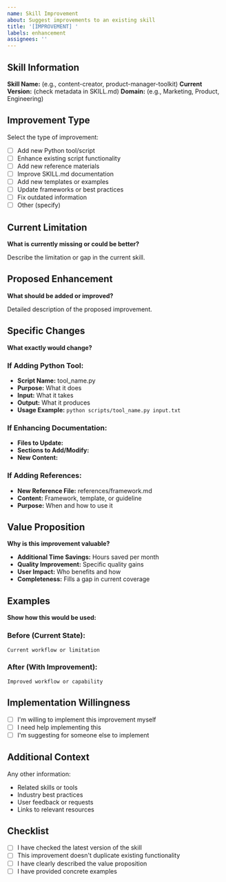 ```yaml
---
name: Skill Improvement
about: Suggest improvements to an existing skill
title: '[IMPROVEMENT] '
labels: enhancement
assignees: ''
---
```


## Skill Information

**Skill Name:** (e.g., content-creator, product-manager-toolkit)
**Current Version:** (check metadata in SKILL.md)
**Domain:** (e.g., Marketing, Product, Engineering)

## Improvement Type

Select the type of improvement:
- [ ] Add new Python tool/script
- [ ] Enhance existing script functionality
- [ ] Add new reference materials
- [ ] Improve SKILL.md documentation
- [ ] Add new templates or examples
- [ ] Update frameworks or best practices
- [ ] Fix outdated information
- [ ] Other (specify)

## Current Limitation

**What is currently missing or could be better?**

Describe the limitation or gap in the current skill.

## Proposed Enhancement

**What should be added or improved?**

Detailed description of the proposed improvement.

## Specific Changes

**What exactly would change?**

### If Adding Python Tool:
- **Script Name:** tool_name.py
- **Purpose:** What it does
- **Input:** What it takes
- **Output:** What it produces
- **Usage Example:** `python scripts/tool_name.py input.txt`

### If Enhancing Documentation:
- **Files to Update:**
- **Sections to Add/Modify:**
- **New Content:**

### If Adding References:
- **New Reference File:** references/framework.md
- **Content:** Framework, template, or guideline
- **Purpose:** When and how to use it

## Value Proposition

**Why is this improvement valuable?**

- **Additional Time Savings:** Hours saved per month
- **Quality Improvement:** Specific quality gains
- **User Impact:** Who benefits and how
- **Completeness:** Fills a gap in current coverage

## Examples

**Show how this would be used:**

### Before (Current State):
```
Current workflow or limitation
```

### After (With Improvement):
```
Improved workflow or capability
```

## Implementation Willingness

- [ ] I'm willing to implement this improvement myself
- [ ] I need help implementing this
- [ ] I'm suggesting for someone else to implement

## Additional Context

Any other information:
- Related skills or tools
- Industry best practices
- User feedback or requests
- Links to relevant resources

## Checklist

- [ ] I have checked the latest version of the skill
- [ ] This improvement doesn't duplicate existing functionality
- [ ] I have clearly described the value proposition
- [ ] I have provided concrete examples
